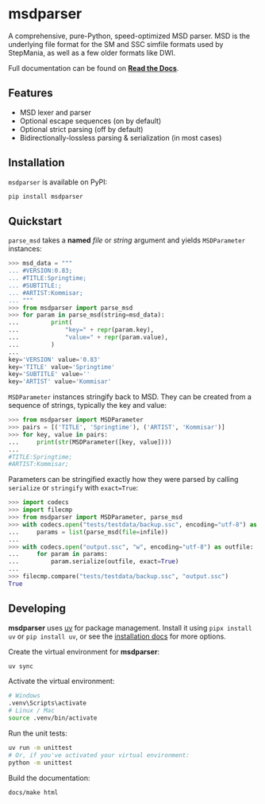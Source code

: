 # msdparser

A comprehensive, pure-Python, speed-optimized MSD parser.
MSD is the underlying file format
for the SM and SSC simfile formats used by StepMania,
as well as a few older formats like DWI.

Full documentation can be found on **[Read the Docs](https://msdparser.readthedocs.io/en/latest/)**.

## Features

- MSD lexer and parser
- Optional escape sequences (on by default)
- Optional strict parsing (off by default)
- Bidirectionally-lossless parsing & serialization (in most cases)

## Installation

`msdparser` is available on PyPI:

```sh
pip install msdparser
```

## Quickstart

`parse_msd` takes a **named** _file_ or _string_ argument and yields `MSDParameter` instances:

```python
>>> msd_data = """
... #VERSION:0.83;
... #TITLE:Springtime;
... #SUBTITLE:;
... #ARTIST:Kommisar;
... """
>>> from msdparser import parse_msd
>>> for param in parse_msd(string=msd_data):
...         print(
...             "key=" + repr(param.key),
...             "value=" + repr(param.value),
...         )
...
key='VERSION' value='0.83'
key='TITLE' value='Springtime'
key='SUBTITLE' value=''
key='ARTIST' value='Kommisar'
```

`MSDParameter` instances stringify back to MSD.
They can be created from a sequence of strings,
typically the key and value:

```python
>>> from msdparser import MSDParameter
>>> pairs = [('TITLE', 'Springtime'), ('ARTIST', 'Kommisar')]
>>> for key, value in pairs:
...     print(str(MSDParameter([key, value])))
...
#TITLE:Springtime;
#ARTIST:Kommisar;
```

Parameters can be stringified exactly how they were parsed
by calling `serialize` or `stringify` with `exact=True`:

```python
>>> import codecs
>>> import filecmp
>>> from msdparser import MSDParameter, parse_msd
>>> with codecs.open("tests/testdata/backup.ssc", encoding="utf-8") as infile:
...     params = list(parse_msd(file=infile))
...
>>> with codecs.open("output.ssc", "w", encoding="utf-8") as outfile:
...     for param in params:
...         param.serialize(outfile, exact=True)
...
>>> filecmp.compare("tests/testdata/backup.ssc", "output.ssc")
True
```

## Developing

**msdparser** uses [uv](https://docs.astral.sh/uv/) for package management.
Install it using `pipx install uv` or `pip install uv`,
or see the [installation docs](https://docs.astral.sh/uv/getting-started/installation/) for more options.

Create the virtual environment for **msdparser**:

```sh
uv sync
```

Activate the virtual environment:

```sh
# Windows
.venv\Scripts\activate
# Linux / Mac
source .venv/bin/activate
```

Run the unit tests:

```sh
uv run -m unittest
# Or, if you've activated your virtual environment:
python -m unittest
```

Build the documentation:

```sh
docs/make html
```
